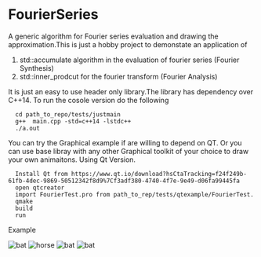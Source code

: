 # FourierSeries
A generic algorithm for Fourier series evaluation and drawing the approximation.This is just a hobby project to demonstate an application of 
1) std::accumulate algorithm in the evaluation of fourier series (Fourier Synthesis)
2) std::inner_prodcut for the fourier transform (Fourier Analysis)

It is just an easy to use header only library.The library has dependency over C++14.
To run the cosole version do the following
```
  cd path_to_repo/tests/justmain
  g++  main.cpp -std=c++14 -lstdc++
  ./a.out
```

You can try the Graphical example if are willing to depend on QT. Or you can use base libray with any other Graphical toolkit of your choice to draw your own animaitons.
Using Qt Version.
```
  Install Qt from https://www.qt.io/download?hsCtaTracking=f24f249b-61fb-4dec-9869-50512342f8d9%7Cf3adf380-4740-4f7e-9e49-d06fa99445fa
  open qtcreator 
  import FourierTest.pro from path_to_rep/tests/qtexample/FourierTest.
  qmake
  build 
  run
 ``` 
 Example
 
![bat](https://github.com/abhilashraju/FourierSeries/blob/master/demo/bat.gif) ![horse](https://github.com/abhilashraju/FourierSeries/blob/master/demo/horse.gif)
![bat](https://github.com/abhilashraju/FourierSeries/blob/master/demo/dude.gif) ![bat](https://github.com/abhilashraju/FourierSeries/blob/master/demo/hand.gif)

